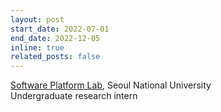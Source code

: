 ```yaml
---
layout: post
start_date: 2022-07-01
end_date: 2022-12-05
inline: true
related_posts: false
---
```


[Software Platform Lab](https://spl.snu.ac.kr/), Seoul National University  
Undergraduate research intern